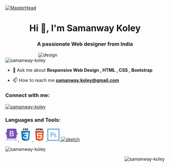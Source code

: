 [![MasterHead](https://www.shootdartsolutions.com/img/service/web-design.gif)]()
<h1 align="center">Hi 👋, I'm Samanway Koley</h1>
<h3 align="center">A passionate Web designer from India</h3>
<img align="right" alt="design" width="400" src="https://www.sithcomputers.com/wp-content/uploads/2021/02/11th-and-12th-cs-1.gif">

<p align="left"> <img src="https://komarev.com/ghpvc/?username=samanway-koley&label=Profile%20views&color=0e75b6&style=flat" alt="samanway-koley" /> </p>

- 💬 Ask me about **Responsive Web Design , HTML , CSS , Bootstrap**

- 📫 How to reach me **samanway.koley@gmail.com**

<h3 align="left">Connect with me:</h3>
<p align="left">
<a href="https://linkedin.com/in/samanway-koley" target="blank"><img align="center" src="https://raw.githubusercontent.com/rahuldkjain/github-profile-readme-generator/master/src/images/icons/Social/linked-in-alt.svg" alt="samanway-koley" height="30" width="40" /></a>
</p>

<h3 align="left">Languages and Tools:</h3>
<p align="left"> <a href="https://getbootstrap.com" target="_blank" rel="noreferrer"> <img src="https://raw.githubusercontent.com/devicons/devicon/master/icons/bootstrap/bootstrap-plain-wordmark.svg" alt="bootstrap" width="40" height="40"/> </a> <a href="https://www.w3schools.com/css/" target="_blank" rel="noreferrer"> <img src="https://raw.githubusercontent.com/devicons/devicon/master/icons/css3/css3-original-wordmark.svg" alt="css3" width="40" height="40"/> </a> <a href="https://www.w3.org/html/" target="_blank" rel="noreferrer"> <img src="https://raw.githubusercontent.com/devicons/devicon/master/icons/html5/html5-original-wordmark.svg" alt="html5" width="40" height="40"/> </a> <a href="https://www.photoshop.com/en" target="_blank" rel="noreferrer"> <img src="https://raw.githubusercontent.com/devicons/devicon/master/icons/photoshop/photoshop-line.svg" alt="photoshop" width="40" height="40"/> </a> <a href="https://www.sketch.com/" target="_blank" rel="noreferrer"> <img src="https://www.vectorlogo.zone/logos/sketchapp/sketchapp-icon.svg" alt="sketch" width="40" height="40"/> </a> </p>



<p>&nbsp;<img align="left" src="https://github-readme-stats.vercel.app/api?username=samanway-koley&show_icons=true&locale=en" alt="samanway-koley" /></p>

<p><img align="right" src="https://github-readme-streak-stats.herokuapp.com/?user=samanway-koley&" alt="samanway-koley" /></p>

